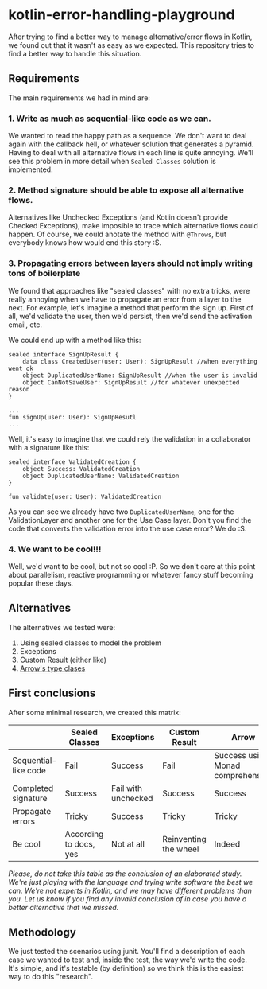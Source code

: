# kotlin-error-handling-playground

After trying to find a better way to manage alternative/error flows in Kotlin, we found out that it wasn't as easy as we
expected. This repository tries to find a better way to handle this situation.

## Requirements
The main requirements we had in mind are:

### 1. Write as much as sequential-like code as we can.

We wanted to read the happy path as a sequence. We don't want to deal again with the callback hell,
or whatever solution that generates a pyramid.
Having to deal with all alternative flows in each line is quite annoying.
We'll see this problem in more detail when `Sealed Classes` solution is implemented.

### 2. Method signature should be able to expose all alternative flows.

Alternatives like Unchecked Exceptions (and Kotlin doesn't provide Checked Exceptions), make imposible to trace which
alternative flows could happen. Of course, we could anotate the method with `@Throws`, but everybody knows how would end this story :S. 

### 3. Propagating errors between layers should not imply writing tons of boilerplate

We found that approaches like "sealed classes" with no extra tricks, were really annoying when we have to propagate an error from a layer to the next.
For example, let's imagine a method that perform the sign up. First of all, we'd validate the user, then we'd persist, then we'd send the activation email, etc.

We could end up with a method like this:

```
sealed interface SignUpResult {
    data class CreatedUser(user: User): SignUpResult //when everything went ok
    object DuplicatedUserName: SignUpResult //when the user is invalid
    object CanNotSaveUser: SignUpResult //for whatever unexpected reason
}

...
fun signUp(user: User): SignUpResutl
... 
```

Well, it's easy to imagine that we could rely the validation in a collaborator with a signature like this:

```
sealed interface ValidatedCreation {
    object Success: ValidatedCreation
    object DuplicatedUserName: ValidatedCreation
}

fun validate(user: User): ValidatedCreation
```

As you can see we already have two `DuplicatedUserName`, one for the ValidationLayer and another one for the Use Case layer.
Don't you find the code that converts the validation error into the use case error? We do :S.

### 4. We want to be cool!!!

Well, we'd want to be cool, but not so cool :P. So we don't care at this point about parallelism, reactive programming 
or whatever fancy stuff becoming popular these days. 


## Alternatives
The alternatives we tested were:

1. Using sealed classes to model the problem
2. Exceptions
3. Custom Result (either like)
4. [Arrow's type clases](src/test/kotlin/dev/serch/errorplayground/arrow)
                  
## First conclusions
After some minimal research, we created this matrix:

|                       | Sealed Classes          | Exceptions            | Custom Result         | Arrow |
|---                    |      ---                |  ---                  |       ---             |  ---  |
| Sequential-like code  | Fail                    | Success               | Fail                  | Success using Monad comprehension |
| Completed signature   | Success                 |  Fail with unchecked  | Success               | Success                           |
| Propagate errors      | Tricky                  | Success               | Tricky                | Tricky                            |
| Be cool               | According to docs, yes  | Not at all            | Reinventing the wheel | Indeed                            |
                                    
_Please, do not take this table as the conclusion of an elaborated study. We're just playing with the language and trying write
software the best we can. We're not experts in Kotlin, and we may have different problems than you. Let us know if you find any invalid conclusion of in case you have a better alternative that we missed._

## Methodology

We just tested the scenarios using junit. You'll find a description of each case we wanted to test and, inside the test, the way we'd write the code.
It's simple, and it's testable (by definition) so we think this is the easiest way to do this "research".
